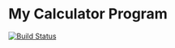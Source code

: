 # My Calculator Program

[![Build Status](https://app.travis-ci.com/saivishalc1/calc_example1.svg?branch=main)](https://app.travis-ci.com/saivishalc1/calc_example1)
